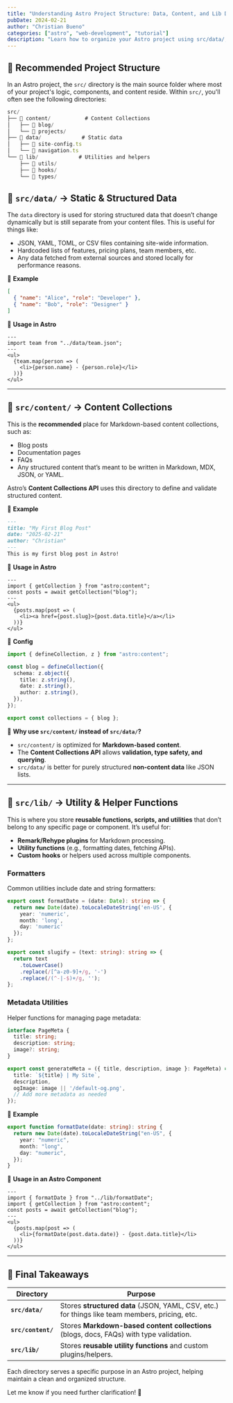 ```yaml
---
title: "Understanding Astro Project Structure: Data, Content, and Lib Directories"
pubDate: 2024-02-21
author: "Christian Bueno"
categories: ["astro", "web-development", "tutorial"]
description: "Learn how to organize your Astro project using src/data/, src/content/, and src/lib/ directories effectively"
---
```


## **📁 Recommended Project Structure**

In an Astro project, the `src/` directory is the main source folder where most of your project's logic, components, and content reside. Within `src/`, you'll often see the following directories:

```typescript
src/
├── 📂 content/           # Content Collections
│   ├── 📁 blog/
│   └── 📁 projects/
├── 📂 data/             # Static data
│   ├── 📄 site-config.ts
│   └── 📄 navigation.ts
└── 📂 lib/             # Utilities and helpers
    ├── 📁 utils/
    ├── 📁 hooks/
    └── 📁 types/
```

## **📂 `src/data/` → Static & Structured Data**
The `data` directory is used for storing structured data that doesn’t change dynamically but is still separate from your content files. This is useful for things like:
- JSON, YAML, TOML, or CSV files containing site-wide information.
- Hardcoded lists of features, pricing plans, team members, etc.
- Any data fetched from external sources and stored locally for performance reasons.

🔹 **Example**
```json:src/data/team.json
[
  { "name": "Alice", "role": "Developer" },
  { "name": "Bob", "role": "Designer" }
]
```
🔹 **Usage in Astro**
```astro:src/pages/team.astro
---
import team from "../data/team.json";
---
<ul>
  {team.map(person => (
    <li>{person.name} - {person.role}</li>
  ))}
</ul>
```

---

## **📂 `src/content/` → Content Collections**
This is the **recommended** place for Markdown-based content collections, such as:
- Blog posts
- Documentation pages
- FAQs
- Any structured content that’s meant to be written in Markdown, MDX, JSON, or YAML.

Astro’s **Content Collections API** uses this directory to define and validate structured content.

🔹 **Example**
```md:src/content/blog/my-first-post.md
---
title: "My First Blog Post"
date: "2025-02-21"
author: "Christian"
---
This is my first blog post in Astro!
```
🔹 **Usage in Astro**
```astro:src/pages/blog.astro
---
import { getCollection } from "astro:content";
const posts = await getCollection("blog");
---
<ul>
  {posts.map(post => (
    <li><a href={post.slug}>{post.data.title}</a></li>
  ))}
</ul>
```

🔹 **Config**
```ts:src/content/config.ts
import { defineCollection, z } from "astro:content";

const blog = defineCollection({
  schema: z.object({
    title: z.string(),
    date: z.string(),
    author: z.string(),
  }),
});

export const collections = { blog };
```

📌 **Why use `src/content/` instead of `src/data/`?**
- `src/content/` is optimized for **Markdown-based content**.
- The **Content Collections API** allows **validation, type safety, and querying**.
- `src/data/` is better for purely structured **non-content data** like JSON lists.

---

## **📂 `src/lib/` → Utility & Helper Functions**
This is where you store **reusable functions, scripts, and utilities** that don’t belong to any specific page or component. It’s useful for:
- **Remark/Rehype plugins** for Markdown processing.
- **Utility functions** (e.g., formatting dates, fetching APIs).
- **Custom hooks** or helpers used across multiple components.

### Formatters
Common utilities include date and string formatters:

```typescript:src/lib/formatters.ts
export const formatDate = (date: Date): string => {
  return new Date(date).toLocaleDateString('en-US', {
    year: 'numeric',
    month: 'long',
    day: 'numeric'
  });
};

export const slugify = (text: string): string => {
  return text
    .toLowerCase()
    .replace(/[^a-z0-9]+/g, '-')
    .replace(/(^-|-$)+/g, '');
};
```

### Metadata Utilities
Helper functions for managing page metadata:

```typescript:src/lib/metadata.ts
interface PageMeta {
  title: string;
  description: string;
  image?: string;
}

export const generateMeta = ({ title, description, image }: PageMeta) => ({
  title: `${title} | My Site`,
  description,
  ogImage: image || '/default-og.png',
  // Add more metadata as needed
});
```

🔹 **Example**
```ts:src/lib/formatDate.ts
export function formatDate(date: string): string {
  return new Date(date).toLocaleDateString("en-US", {
    year: "numeric",
    month: "long",
    day: "numeric",
  });
}
```

🔹 **Usage in an Astro Component**
```astro:src/pages/blog.astro
---
import { formatDate } from "../lib/formatDate";
import { getCollection } from "astro:content";
const posts = await getCollection("blog");
---
<ul>
  {posts.map(post => (
    <li>{formatDate(post.data.date)} - {post.data.title}</li>
  ))}
</ul>
```

---

## **🚀 Final Takeaways**
| Directory  | Purpose |
|------------|---------|
| **`src/data/`**  | Stores **structured data** (JSON, YAML, CSV, etc.) for things like team members, pricing, etc. |
| **`src/content/`** | Stores **Markdown-based content collections** (blogs, docs, FAQs) with type validation. |
| **`src/lib/`** | Stores **reusable utility functions** and custom plugins/helpers. |

Each directory serves a specific purpose in an Astro project, helping maintain a clean and organized structure.

Let me know if you need further clarification! 🚀